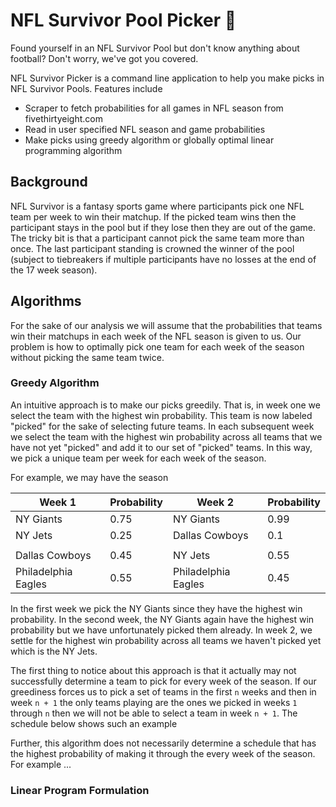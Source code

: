 # NFL Survivor Pool Picker 🏈

Found yourself in an NFL Survivor Pool but don't know anything about football? Don't worry, we've got you covered.

NFL Survivor Picker is a command line application to help you make picks in NFL Survivor Pools. Features include
* Scraper to fetch probabilities for all games in NFL season from fivethirtyeight.com
* Read in user specified NFL season and game probabilities
* Make picks using greedy algorithm or globally optimal linear programming algorithm

## Background

NFL Survivor is a fantasy sports game where participants pick one NFL team per week to win their matchup. If the picked team wins then the participant stays in the pool but if they lose then they are out of the game. The tricky bit is that a participant cannot pick the same team more than once. The last participant standing is crowned the winner of the pool (subject to tiebreakers if multiple participants have no losses at the end of the 17 week season).

## Algorithms

For the sake of our analysis we will assume that the probabilities that teams win their matchups in each week of the NFL season is given to us. Our problem is how to optimally pick one team for each week of the season without picking the same team twice.

### Greedy Algorithm

An intuitive approach is to make our picks greedily. That is, in week one we select the team with the highest win probability. This team is now labeled "picked" for the sake of selecting future teams. In each subsequent week we select the team with the highest win probability across all teams that we have not yet "picked" and add it to our set of "picked" teams. In this way, we pick a unique team per week for each week of the season.

For example, we may have the season

| Week 1              | Probability | Week 2              | Probability |
|---------------------|-------------|---------------------|-------------|
| NY Giants           | 0.75        | NY Giants           | 0.99        |
| NY Jets             | 0.25        | Dallas Cowboys      | 0.1         |
|                     |             |                     |             |
| Dallas Cowboys      | 0.45        | NY Jets             | 0.55        |
| Philadelphia Eagles | 0.55        | Philadelphia Eagles | 0.45        |

In the first week we pick the NY Giants since they have the highest win probability. In the second week, the NY Giants again have the highest win probability but we have unfortunately picked them already. In week 2, we settle for the highest win probability across all teams we haven't picked yet which is the NY Jets.

The first thing to notice about this approach is that it actually may not successfully determine a team to pick for every week of the season. If our greediness forces us to pick a set of teams in the first `n` weeks and then in week `n + 1` the only teams playing are the ones we picked in weeks `1` through `n` then we will not be able to select a team in week `n + 1`. The schedule below shows such an example

Further, this algorithm does not necessarily determine a schedule that has the highest probability of making it through the every week of the season. For example ...

### Linear Program Formulation
